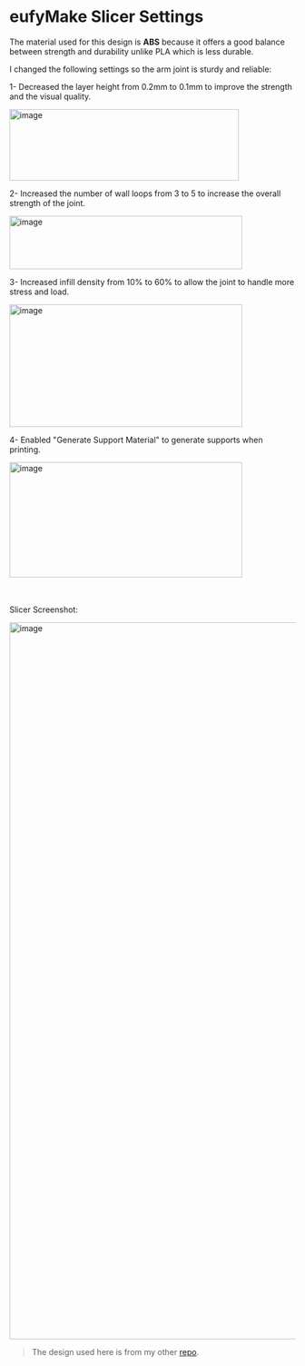 # eufyMake Slicer Settings
The material used for this design is **ABS** because it offers a good balance between strength and durability unlike PLA which is less durable.

I changed the following settings so the arm joint is sturdy and reliable:
  
1- Decreased the layer height from 0.2mm to 0.1mm to improve the strength and the visual quality.
  
<img width="404" height="126" alt="image" src="https://github.com/user-attachments/assets/a1d10d3f-5c26-406c-ab13-b408a78e1ef9" />
  
2- Increased the number of wall loops from 3 to 5 to increase the overall strength of the joint.
  
<img width="410" height="94" alt="image" src="https://github.com/user-attachments/assets/f8505337-6dc2-4cdb-9d8b-00545de15c90" />

  
3- Increased infill density from 10% to 60% to allow the joint to handle more stress and load.
  
<img width="410" height="216" alt="image" src="https://github.com/user-attachments/assets/537bcb10-f92d-4870-96bc-21acdec3da7e" />

4- Enabled "Generate Support Material" to generate supports when printing.
  
<img width="410" height="203" alt="image" src="https://github.com/user-attachments/assets/8fc92cf2-3337-4374-8a8d-55df0e95ce19" />

<br></br>
Slicer Screenshot:
  
<img width="2030" height="1263" alt="image" src="https://github.com/user-attachments/assets/e5437729-2f3f-4faf-a7bc-93ab62cc5362" />

> The design used here is from my other [repo](https://github.com/itsbaraa/Robot-Joint-Enhancement).

